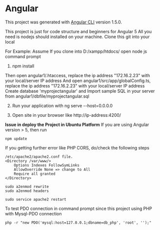 # Angular

This project was generated with [Angular CLI](https://github.com/angular/angular-cli) version 1.5.0.

This project is just for code structure and beginners for Angular 5
All you need is nodejs should installed on your machine.
Clone this git into your local

For Example:
Assume If you clone into D:/xampp/htdocs/
open node js command prompt

1. npm install

Then open angular1/.htaccess, replace the ip address "172.16.2.23" with your local/server IP address
And open angular1/src/app/globalConfig.ts, replace the ip address "172.16.2.23" with your local/server IP address
Create database 'myprojectangular' and Import sample SQL in your server from angular1/dbfile/myprojectangular.sql

2. Run your application with ng serve --host=0.0.0.0

3. Open site in your browser like http://ip-address:4200/


**Issue in deploy the Project in Ubuntu Platform**
If you are using Angular version > 5, then run
```
npm update
```
If you getting further error like PHP CORS, do/check the following steps
```
/etc/apache2/apache2.conf file.
<Directory /var/www/>
	Options Indexes FollowSymLinks
	AllowOverride None => change to All
	Require all granted
</Directory>
```
```
sudo a2enmod rewrite
sudo a2enmod headers
```
```
sudo service apache2 restart
```
To test PDO connection in command prompt since this project using PHP with Mysql-PDO connection
```
php -r "new PDO('mysql:host=127.0.0.1;dbname=db_php', 'root', '');"
```
